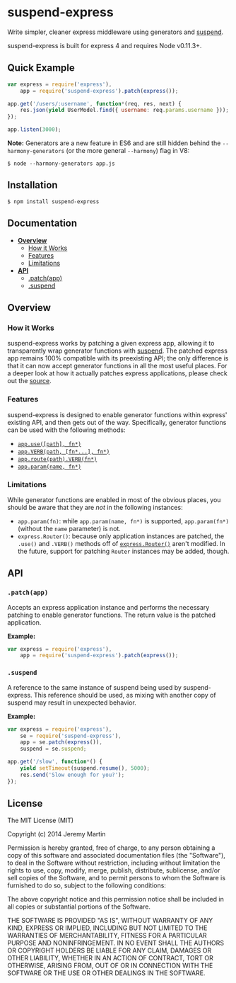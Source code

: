 # suspend-express

Write simpler, cleaner express middleware using generators and [suspend](https://github.com/jmar777/suspend).

suspend-express is built for express 4 and requires Node v0.11.3+.

## Quick Example

```javascript
var express = require('express'),
    app = require('suspend-express').patch(express());

app.get('/users/:username', function*(req, res, next) {
    res.json(yield UserModel.find({ username: req.params.username }));
});

app.listen(3000);
```

**Note:** Generators are a new feature in ES6 and are still hidden behind the `--harmony-generators` (or the more general `--harmony`) flag in V8:

```
$ node --harmony-generators app.js
```

## Installation

```
$ npm install suspend-express
```

## Documentation

* **[Overview](#overview)**
    * [How it Works](#how-it-works)
    * [Features](#features)
    * [Limitations](#limitations)
* **[API](#api)**
    * [.patch(app)](#patchapp)
    * [.suspend](#suspend)

## Overview

### How it Works

suspend-express works by patching a given express app, allowing it to transparently wrap generator functions with [suspend](https://github.com/jmar777/suspend).  The patched express app remains 100% compatible with its preexisting API; the only difference is that it can now accept generator functions in all the most useful places.  For a deeper look at how it actually patches express applications, please check out the [source](https://github.com/jmar777/suspend-express/blob/master/lib/suspend-express.js).

### Features

suspend-express is designed to enable generator functions within express' existing API, and then gets out of the way. Specifically, generator functions can be used with the following methods:

* [`app.use([path], fn*)`](http://expressjs.com/4x/api.html#app.use)
* [`app.VERB(path, [fn*...], fn*)`](http://expressjs.com/4x/api.html#app.VERB)
* [`app.route(path).VERB(fn*)`](http://expressjs.com/4x/api.html#app.route)
* [`app.param(name, fn*)`](http://expressjs.com/4x/api.html#app.param)

### Limitations

While generator functions are enabled in most of the obvious places, you should be aware that they are *not* in the following instances:

* `app.param(fn)`: while `app.param(name, fn*)` is supported, `app.param(fn*)` (without the `name` parameter) is not.
* `express.Router()`: because only application instances are patched, the `.use()` and `.VERB()` methods off of [`express.Router()`](http://expressjs.com/4x/api.html#router) aren't modified.  In the future, support for patching `Router` instances may be added, though.

## API

### `.patch(app)`

Accepts an express application instance and performs the necessary patching to enable generator functions. The return value is the patched application.

**Example:**

```javascript
var express = require('express'),
    app = require('suspend-express').patch(express());
```

### `.suspend`

A reference to the same instance of suspend being used by suspend-express.  This reference should be used, as mixing with another copy of suspend may result in unexpected behavior.

**Example:**

```javascript
var express = require('express'),
    se = require('suspend-express'),
    app = se.patch(express()),
    suspend = se.suspend;

app.get('/slow', function*() {
    yield setTimeout(suspend.resume(), 5000);
    res.send('Slow enough for you?');
});
```

## License 

The MIT License (MIT)

Copyright (c) 2014 Jeremy Martin

Permission is hereby granted, free of charge, to any person obtaining a copy of this software and associated documentation files (the "Software"), to deal in the Software without restriction, including without limitation the rights to use, copy, modify, merge, publish, distribute, sublicense, and/or sell copies of the Software, and to permit persons to whom the Software is furnished to do so, subject to the following conditions:

The above copyright notice and this permission notice shall be included in all copies or substantial portions of the Software.

THE SOFTWARE IS PROVIDED "AS IS", WITHOUT WARRANTY OF ANY KIND, EXPRESS OR IMPLIED, INCLUDING BUT NOT LIMITED TO THE WARRANTIES OF MERCHANTABILITY, FITNESS FOR A PARTICULAR PURPOSE AND NONINFRINGEMENT. IN NO EVENT SHALL THE AUTHORS OR COPYRIGHT HOLDERS BE LIABLE FOR ANY CLAIM, DAMAGES OR OTHER LIABILITY, WHETHER IN AN ACTION OF CONTRACT, TORT OR OTHERWISE, ARISING FROM, OUT OF OR IN CONNECTION WITH THE SOFTWARE OR THE USE OR OTHER DEALINGS IN THE SOFTWARE.
